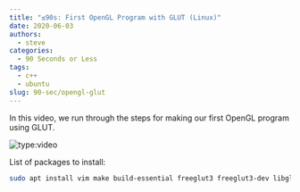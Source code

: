 ```yaml
---
title: "≤90s: First OpenGL Program with GLUT (Linux)"
date: 2020-06-03
authors:
  - steve
categories:
  - 90 Seconds or Less
tags:
  - c++
  - ubuntu
slug: 90-sec/opengl-glut
---
```


In this video, we run through the steps for making our first OpenGL program using GLUT.

<!-- more -->

![type:video](https://www.youtube.com/embed/cShqFtmDTQE)

List of packages to install:

```bash
sudo apt install vim make build-essential freeglut3 freeglut3-dev libglew1.5 libglew1.5-dev libglu1-mesa libglu1-mesa-dev libgl1-mesa-glx libgl1-mesa-dev mesa-common-dev libglew-dev libglfw3 libglfw3-dev libglm-dev
```